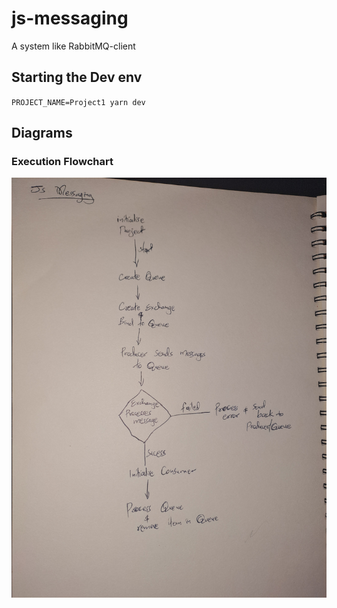 # js-messaging
A system like RabbitMQ-client

## Starting the Dev env
`PROJECT_NAME=Project1 yarn dev`

## Diagrams
### Execution Flowchart
![flowchart](./assets/execution-flowchart.jpg)
